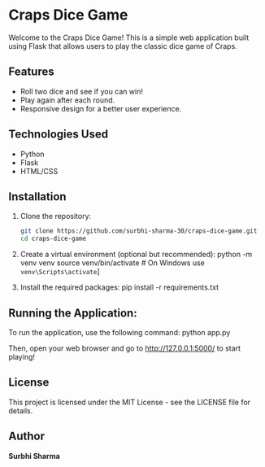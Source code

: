 # Craps Dice Game

Welcome to the Craps Dice Game! This is a simple web application built using Flask that allows users to play the classic dice game of Craps.

## Features

- Roll two dice and see if you can win!
- Play again after each round.
- Responsive design for a better user experience.

## Technologies Used

- Python
- Flask
- HTML/CSS

## Installation

1. Clone the repository:
   ```bash
   git clone https://github.com/surbhi-sharma-30/craps-dice-game.git
   cd craps-dice-game
2. Create a virtual environment (optional but recommended):
python -m venv venv
source venv/bin/activate  # On Windows use `venv\Scripts\activate`]

3. Install the required packages:
pip install -r requirements.txt

## Running the Application:
To run the application, use the following command:
python app.py

Then, open your web browser and go to http://127.0.0.1:5000/ to start playing!

## License
This project is licensed under the MIT License - see the LICENSE file for details.

## Author
**Surbhi Sharma**
